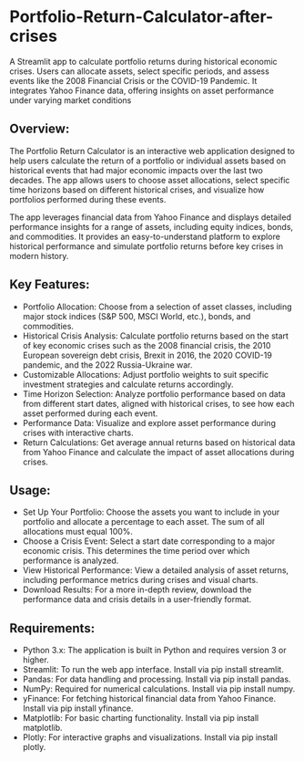 # Portfolio-Return-Calculator-after-crises
A Streamlit app to calculate portfolio returns during historical economic crises. Users can allocate assets, select specific periods, and assess events like the 2008 Financial Crisis or the COVID-19 Pandemic. It integrates Yahoo Finance data, offering insights on asset performance under varying market conditions


## Overview:
The Portfolio Return Calculator is an interactive web application designed to help users calculate the return of a portfolio or individual assets based on historical events that had major economic impacts over the last two decades. The app allows users to choose asset allocations, select specific time horizons based on different historical crises, and visualize how portfolios performed during these events.

The app leverages financial data from Yahoo Finance and displays detailed performance insights for a range of assets, including equity indices, bonds, and commodities. It provides an easy-to-understand platform to explore historical performance and simulate portfolio returns before key crises in modern history.


## Key Features:
- Portfolio Allocation: Choose from a selection of asset classes, including major stock indices (S&P 500, MSCI World, etc.), bonds, and commodities.
- Historical Crisis Analysis: Calculate portfolio returns based on the start of key economic crises such as the 2008 financial crisis, the 2010 European sovereign debt crisis, Brexit in 2016, the 2020 COVID-19 pandemic, and the 2022 Russia-Ukraine war.
- Customizable Allocations: Adjust portfolio weights to suit specific investment strategies and calculate returns accordingly.
- Time Horizon Selection: Analyze portfolio performance based on data from different start dates, aligned with historical crises, to see how each asset performed during each event.
- Performance Data: Visualize and explore asset performance during crises with interactive charts.
- Return Calculations: Get average annual returns based on historical data from Yahoo Finance and calculate the impact of asset allocations during crises.


## Usage:
- Set Up Your Portfolio: Choose the assets you want to include in your portfolio and allocate a percentage to each asset. The sum of all allocations must equal 100%.
- Choose a Crisis Event: Select a start date corresponding to a major economic crisis. This determines the time period over which performance is analyzed.
- View Historical Performance: View a detailed analysis of asset returns, including performance metrics during crises and visual charts.
- Download Results: For a more in-depth review, download the performance data and crisis details in a user-friendly format.


## Requirements:
- Python 3.x: The application is built in Python and requires version 3 or higher.
- Streamlit: To run the web app interface. Install via pip install streamlit.
- Pandas: For data handling and processing. Install via pip install pandas.
- NumPy: Required for numerical calculations. Install via pip install numpy.
- yFinance: For fetching historical financial data from Yahoo Finance. Install via pip install yfinance.
- Matplotlib: For basic charting functionality. Install via pip install matplotlib.
- Plotly: For interactive graphs and visualizations. Install via pip install plotly.
